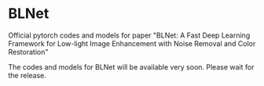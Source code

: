 # BLNet
Official pytorch codes and models for paper  "BLNet: A Fast Deep Learning Framework for Low-light Image Enhancement with Noise Removal and Color Restoration"

The codes and models for BLNet will be available very soon. Please wait for the release.

